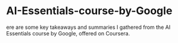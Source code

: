 # AI-Essentials-course-by-Google
ere are some key takeaways and summaries I gathered from the AI Essentials course by Google, offered on Coursera.
